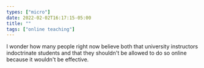 ```yaml
---
types: ["micro"]
date: 2022-02-02T16:17:15-05:00
title: ""
tags: ["online teaching"]
---
```

I wonder how many people right now believe both that university instructors indoctrinate students and that they shouldn't be allowed to do so online because it wouldn't be effective.
